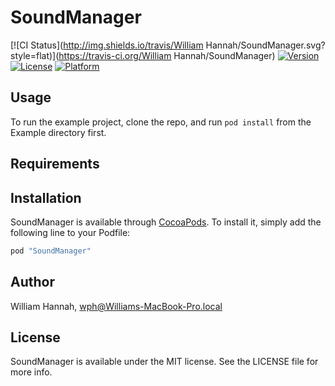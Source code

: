 # SoundManager

[![CI Status](http://img.shields.io/travis/William Hannah/SoundManager.svg?style=flat)](https://travis-ci.org/William Hannah/SoundManager)
[![Version](https://img.shields.io/cocoapods/v/SoundManager.svg?style=flat)](http://cocoapods.org/pods/SoundManager)
[![License](https://img.shields.io/cocoapods/l/SoundManager.svg?style=flat)](http://cocoapods.org/pods/SoundManager)
[![Platform](https://img.shields.io/cocoapods/p/SoundManager.svg?style=flat)](http://cocoapods.org/pods/SoundManager)

## Usage

To run the example project, clone the repo, and run `pod install` from the Example directory first.

## Requirements

## Installation

SoundManager is available through [CocoaPods](http://cocoapods.org). To install
it, simply add the following line to your Podfile:

```ruby
pod "SoundManager"
```

## Author

William Hannah, wph@Williams-MacBook-Pro.local

## License

SoundManager is available under the MIT license. See the LICENSE file for more info.
